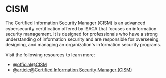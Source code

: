 # CISM

The Certified Information Security Manager (CISM) is an advanced cybersecurity certification offered by ISACA that focuses on information security management. It is designed for professionals who have a strong understanding of information security and are responsible for overseeing, designing, and managing an organization's information security programs.

Visit the following resources to learn more:

- [@official@CISM](https://www.isaca.org/credentialing/cism)
- [@article@Certified Information Security Manager (CISM)](https://www.techtarget.com/searchsecurity/definition/certified-information-security-manager-CISM)